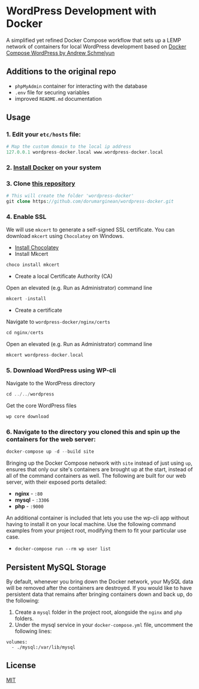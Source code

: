 # WordPress Development with Docker
A simplified yet refined Docker Compose workflow that sets up a LEMP network of containers for local WordPress development based on [Docker Compose WordPress by Andrew Schmelyun](https://github.com/aschmelyun/docker-compose-wordpress)

## Additions to the original repo
- `phpMyAdmin` container for interacting with the database
- `.env` file for securing variables
- improved `README.md` documentation
 
## Usage

### 1. Edit your `etc/hosts` file:
```php
# Map the custom domain to the local ip address
127.0.0.1 wordpress-docker.local www.wordpress-docker.local
```
### 2. [Install Docker](https://docs.docker.com/get-docker/) on your system

### 3. Clone [this repository](https://github.com/dorumarginean/wordpress-docker.git)
```php
# This will create the folder 'wordpress-docker'
git clone https://github.com/dorumarginean/wordpress-docker.git
```
### 4. Enable SSL
We will use `mkcert` to generate a self-signed SSL certificate. You can download `mkcert` using `Chocolatey` on Windows.
- [Install Chocolatey](https://chocolatey.org/install)
- Install Mkcert
```php
choco install mkcert
```
- Create a local Certificate Authority (CA)

Open an elevated (e.g. Run as Administrator) command line
```php
mkcert -install
```
- Create a certificate

Navigate to `wordpress-docker/nginx/certs` 
```php
cd nginx/certs
```
Open an elevated (e.g. Run as Administrator) command line
```php
mkcert wordpress-docker.local
```
### 5. Download WordPress using WP-cli
Navigate to the WordPress directory
```php
cd ../../wordpress
```
Get the core WordPress files
```php
wp core download
```
### 6. Navigate to the directory you cloned this and spin up the containers for the web server:
```php
docker-compose up -d --build site
```



Bringing up the Docker Compose network with `site` instead of just using `up`, ensures that only our site's containers are brought up at the start, instead of all of the command containers as well. The following are built for our web server, with their exposed ports detailed:

- **nginx** - `:80`
- **mysql** - `:3306`
- **php** - `:9000`

An additional container is included that lets you use the wp-cli app without having to install it on your local machine. Use the following command examples from your project root, modifying them to fit your particular use case.

- `docker-compose run --rm wp user list`

## Persistent MySQL Storage

By default, whenever you bring down the Docker network, your MySQL data will be removed after the containers are destroyed. If you would like to have persistent data that remains after bringing containers down and back up, do the following:

1. Create a `mysql` folder in the project root, alongside the `nginx` and `php` folders.
2. Under the mysql service in your `docker-compose.yml` file, uncomment the following lines:

```
volumes:
  - ./mysql:/var/lib/mysql
```

## License
[MIT](https://choosealicense.com/licenses/mit/)
